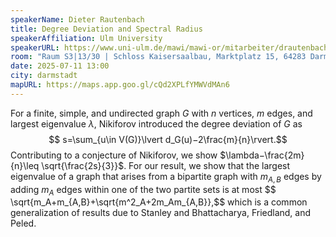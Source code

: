 ```yaml
---
speakerName: Dieter Rautenbach
title: Degree Deviation and Spectral Radius
speakerAffiliation: Ulm University
speakerURL: https://www.uni-ulm.de/mawi/mawi-or/mitarbeiter/drautenbach/
room: "Raum S3|13/30 | Schloss Kaisersaalbau, Marktplatz 15, 64283 Darmstadt"
date: 2025-07-11 13:00
city: darmstadt
mapURL: https://maps.app.goo.gl/cQd2XPLfYMWVdMAn6
---
```

For a finite, simple, and undirected graph $G$ with $n$ vertices, $m$ edges, and largest eigenvalue $\lambda$, Nikiforov introduced the degree deviation of $G$ as
$$ s=\sum_{u\in V(G)}\lvert d_G(u)−2\frac{m}{n}\rvert.$$
Contributing to a conjecture of Nikiforov, we show $\lambda−\frac{2m}{n}\leq \sqrt{\frac{2s}{3}}$. For our result, we show that the largest eigenvalue of a graph that arises from a bipartite graph with $m_{A,B}$ edges by adding $m_A$ edges within one of the two partite sets is at most
$$ \sqrt{m_A+m_{A,B}+\sqrt{m^2_A+2m_Am_{A,B}},$$
which is a common generalization of results due to Stanley and Bhattacharya, Friedland, and Peled.
